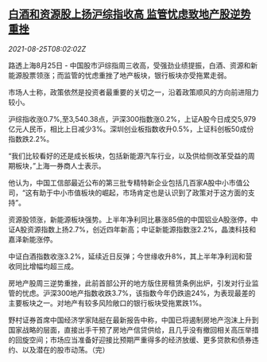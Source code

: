 <!--1629880262000-->
[白酒和资源股上扬沪综指收高 监管忧虑致地产股逆势重挫](https://cn.reuters.com/article/china-stock-0825-wedn-idCNKBS2FQ0KW)
------

<div><i>2021-08-25T08:02:02Z</i></div><p>路透上海8月25日 - 中国股市沪综指周三收高，受强劲业绩提振，白酒、资源和新能源股票领涨；而监管的忧虑重挫了地产板块，银行板块亦受拖累走弱。</p><p>市场人士称，政策依然是投资者最重要的关切之一，沿着政策顺风的方向前进阻力较小。</p><p>沪综指收涨0.7%,至3,540.38点，沪深300指数涨0.2%，上证A股今日成交5,979亿元人民币，相比上日减少3%。深圳创业板指数收升0.5%，上证科创板50成份指数跌2.2%。</p><p>“我们比较看好的还是成长板块，包括新能源汽车行业，以及供给侧改革受益的周期板块，”上海一券商人士表示。</p><p>他认为，中国工信部最近公布的第三批专精特新企业包括几百家A股中小市值公司，“这有助于中小市值板块的崛起，市场肯定也是认识到了政策对于这方面的支持”。</p><p>资源股领涨，新能源板块强势。上半年净利同比暴涨85倍的中国铝业A股涨停，中证A股资源指数上扬2.7%，创近四年新高；中证新能源指数涨2.2%，晶澳科技和嘉泽新能涨停。</p><p>中证白酒指数收涨3.2%，延续近日反弹；今世缘收升8%，其上半年净利润和营收同比增幅均超三成。</p><p>房地产股周三逆势重挫，此前首部公开的地方版住房租赁条例出炉，引发对行业监管的忧虑。沪深300地产指数收跌3.7%，该指数今年仍跌逾24%，为表现最差的主要板块之一。对地产有较多风险敞口的银行板块受拖累跌1%。</p><p>野村证券首席中国经济学家陆挺在最新报告中称，中国已将遏制房地产泡沫上升到国家战略的层面，直接出手干预了房地产信贷供给，且几乎没有撤回相关高压举措的回旋空间；市场应当准备好迎接比预期严重得多的经济放缓、更多贷款和债券违约、以及潜在的股市动荡。（完）</p>
